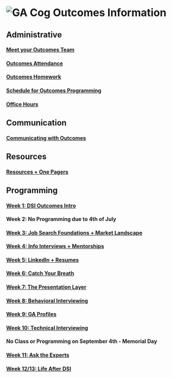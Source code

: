 # ![GA Cog](https://camo.githubusercontent.com/6ce15b81c1f06d716d753a61f5db22375fa684da/68747470733a2f2f67612d646173682e73332e616d617a6f6e6177732e636f6d2f70726f64756374696f6e2f6173736574732f6c6f676f2d39663838616536633963333837313639306533333238306663663535376633332e706e67) Outcomes Information
## Administrative
#### [Meet your Outcomes Team](https://git.generalassemb.ly/dsi-plus/DSI-PLUS-OUTCOMES/wiki/Welcome-to-Outcomes!)
#### [Outcomes Attendance](https://git.generalassemb.ly/dsi-plus/DSI-PLUS-OUTCOMES/wiki/Outcomes-Attendance)
#### [Outcomes Homework](https://git.generalassemb.ly/dsi-plus/DSI-PLUS-OUTCOMES/wiki/Homework)
#### [Schedule for Outcomes Programming](https://git.generalassemb.ly/dsi-plus/DSI-PLUS-OUTCOMES/wiki/DSI-PLUS-Outcomes-Schedule) 
#### [Office Hours](https://git.generalassemb.ly/dsi-plus/DSI-PLUS-OUTCOMES/wiki/Office-Hours) 
## Communication
#### [Communicating with Outcomes](https://git.generalassemb.ly/dsi-plus/DSI-PLUS-OUTCOMES/wiki/Communicating-with-Outcomes)
## Resources
#### [Resources + One Pagers](https://git.generalassemb.ly/dsi-plus/DSI-PLUS-OUTCOMES/wiki/DSI-Resources-and-One-Pagers)
## Programming 
#### [Week 1: DSI Outcomes Intro](https://git.generalassemb.ly/dsi-plus/DSI-PLUS-OUTCOMES/wiki/Week-1:-Intro-to-Outcomes)
#### Week 2: No Programming due to 4th of July
#### [Week 3: Job Search Foundations + Market Landscape](https://git.generalassemb.ly/dsi-plus/DSI-PLUS-OUTCOMES/wiki/Week-2:-Job-Search-Foundations-Market-Landscape)
#### [Week 4: Info Interviews + Mentorships](https://git.generalassemb.ly/DSI-SF-6/outcomes/wiki/Office-Hours)
#### [Week 5: LinkedIn + Resumes](https://git.generalassemb.ly/dsi-plus/DSI-PLUS-OUTCOMES/wiki/Week-4:-Informational-Interviews)
#### [Week 6: Catch Your Breath](https://git.generalassemb.ly/dsi-plus/DSI-PLUS-OUTCOMES/wiki/Week-6:-Catch-Your-Breath)
#### [Week 7: The Presentation Layer](https://git.generalassemb.ly/dsi-plus/DSI-PLUS-OUTCOMES/wiki/Week-7:-The-Presentation-Layer)
#### [Week 8: Behavioral Interviewing](https://git.generalassemb.ly/dsi-plus/DSI-PLUS-OUTCOMES/wiki/Week-8:-Interview-Tips)
#### [Week 9: GA Profiles](https://git.generalassemb.ly/dsi-plus/DSI-PLUS-OUTCOMES/wiki/Week-10:-GA-Alumni-Profile---Cover-Letters)
#### [Week 10: Technical Interviewing](https://git.generalassemb.ly/dsi-plus/DSI-PLUS-OUTCOMES/wiki/Week-10:-Technical-Interview)
#### No Class or Programming on September 4th - Memorial Day 
#### [Week 11: Ask the Experts](https://git.generalassemb.ly/dsi-plus/DSI-PLUS-OUTCOMES/wiki/Week-11:-Ask-The-Experts)
#### [Week 12/13: Life After DSI](https://git.generalassemb.ly/dsi-plus/DSI-PLUS-OUTCOMES/wiki/Week-11:-Life-After-DSI)

